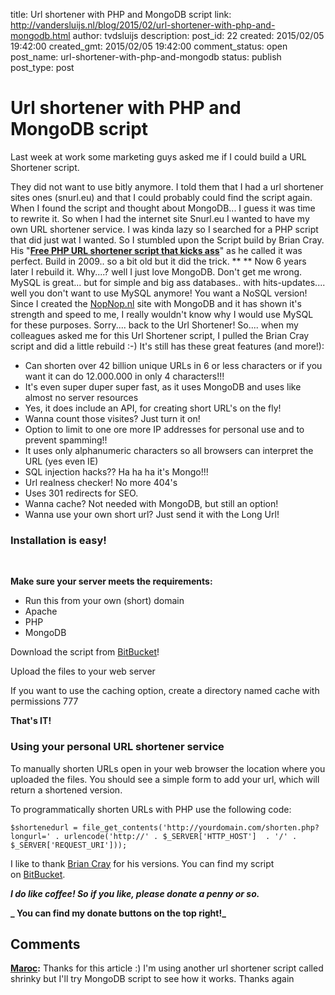 title: Url shortener with PHP and MongoDB script
link: http://vandersluijs.nl/blog/2015/02/url-shortener-with-php-and-mongodb.html
author: tvdsluijs
description: 
post_id: 22
created: 2015/02/05 19:42:00
created_gmt: 2015/02/05 19:42:00
comment_status: open
post_name: url-shortener-with-php-and-mongodb
status: publish
post_type: post

# Url shortener with PHP and MongoDB script

Last week at work some marketing guys asked me if I could build a URL Shortener script.

They did not want to use bitly anymore. I told them that I had a url shortener sites ones (snurl.eu) and that I could probably could find the script again. When I found the script and thought about MongoDB... I guess it was time to rewrite it.  So when I had the internet site Snurl.eu I wanted to have my own URL shortener service. I was kinda lazy so I searched for a PHP script that did just wat I wanted. So I stumbled upon the Script build by Brian Cray. His "**[Free PHP URL shortener script that kicks ass](http://briancray.com/posts/free-php-url-shortener-script/)**" as he called it was perfect. Build in 2009.. so a bit old but it did the trick. ** ** Now 6 years later I rebuild it. Why....? well I just love MongoDB. Don't get me wrong. MySQL is great... but for simple and big ass databases.. with hits-updates.... well you don't want to use MySQL anymore! You want a NoSQL version! Since I created the [NopNop.nl](http://www.nopnop.nl/) site with MongoDB and it has shown it's strength and speed to me, I really wouldn't know why I would use MySQL for these purposes. Sorry.... back to the Url Shortener! So.... when my colleagues asked me for this Url Shortener script, I pulled the Brian Cray script and did a little rebuild :-) It's still has these great features (and more!): 

  * Can shorten over 42 billion unique URLs in 6 or less characters or if you want it can do 12.000.000 in only 4 characters!!!
  * It's even super duper super fast, as it uses MongoDB and uses like almost no server resources
  * Yes, it does include an API, for creating short URL's on the fly!
  * Wanna count those visites? Just turn it on!
  * Option to limit to one ore more IP addresses for personal use and to prevent spamming!!
  * It uses only alphanumeric characters so all browsers can interpret the URL (yes even IE)
  * SQL injection hacks?? Ha ha ha it's Mongo!!!
  * Url realness checker! No more 404's
  * Uses 301 redirects for SEO.
  * Wanna cache? Not needed with MongoDB, but still an option!
  * Wanna use your own short url? Just send it with the Long Url!

### Installation is easy!

 

**Make sure your server meets the requirements:**

  * Run this from your own (short) domain
  * Apache
  * PHP
  * MongoDB

Download the script from [BitBucket](https://bitbucket.org/tvdsluijs/url-shortener-php-mongodb)!

Upload the files to your web server

If you want to use the caching option, create a directory named cache with permissions 777

**That's IT!**

### Using your personal URL shortener service

To manually shorten URLs open in your web browser the location where you uploaded the files. You should see a simple form to add your url, which will return a shortened version.

To programmatically shorten URLs with PHP use the following code:
    
    
    $shortenedurl = file_get_contents('http://yourdomain.com/shorten.php?longurl=' . urlencode('http://' . $_SERVER['HTTP_HOST']  . '/' . $_SERVER['REQUEST_URI']));

I like to thank [Brian Cray](https://github.com/briancray/PHP-URL-Shortener) for his versions. You can find my script on [BitBucket](https://bitbucket.org/tvdsluijs/url-shortener-php-mongodb). 

**_I do like coffee! So if you like, please donate a penny or so._**

**_ You can find my donate buttons on the top right!_**

## Comments

**[Maroc](#41 "2015-11-05 06:02:10"):** Thanks for this article :) I'm using another url shortener script called shrinky but I'll try MongoDB script to see how it works. Thanks again

